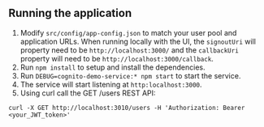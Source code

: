 ## Running the application

1. Modify `src/config/app-config.json` to match your user pool and application URLs. When running locally with the UI, the `signoutUri` will property need to be `http://localhost:3000/` and the `callbackUri` property will need to be `http://localhost:3000/callback`.
2. Run `npm install` to setup and install the dependencies.
3. Run `DEBUG=cognito-demo-service:* npm start` to start the service.
4. The service will start listening at `http:localhost:3000`.
5. Using curl call the GET /users REST API:

```
curl -X GET http://localhost:3010/users -H 'Authorization: Bearer <your_JWT_token>'
```